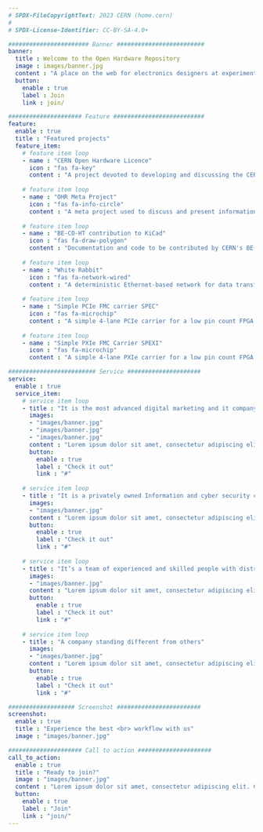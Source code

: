 ```yaml
---
# SPDX-FileCopyrightText: 2023 CERN (home.cern)
#
# SPDX-License-Identifier: CC-BY-SA-4.0+

####################### Banner #########################
banner:
  title : Welcome to the Open Hardware Repository
  image : images/banner.jpg
  content : "A place on the web for electronics designers at experimental physics facilities to collaborate on open hardware designs, much in the philosophy of the free software movement."
  button:
    enable : true
    label : Join
    link : join/

##################### Feature ##########################
feature:
  enable : true
  title : "Featured projects"
  feature_item:
    # feature item loop
    - name : "CERN Open Hardware Licence"
      icon : "fas fa-key"
      content : "A project devoted to developing and discussing the CERN Open Hardware Licence"
      
    # feature item loop
    - name : "OHR Meta Project"
      icon : "fas fa-info-circle"
      content : "A meta project used to discuss and present information about Open Hardware and related subjects"
      
    # feature item loop
    - name : "BE-CO-HT contribution to KiCad"
      icon : "fas fa-draw-polygon"
      content : "Documentation and code to be contributed by CERN's BE-CO-HT section to the KiCad PCB design tool"
      
    # feature item loop
    - name : "White Rabbit"
      icon : "fas fa-network-wired"
      content : "A deterministic Ethernet-based network for data transfer and synchronization"
      
    # feature item loop
    - name : "Simple PCIe FMC carrier SPEC"
      icon : "fas fa-microchip"
      content : "A simple 4-lane PCIe carrier for a low pin count FPGA Mezzanine Card (VITA 57)"
      
    # feature item loop
    - name : "Simple PXIe FMC Carrier SPEXI"
      icon : "fas fa-microchip"
      content : "A simple 4-lane PXIe carrier for a low pin count FPGA Mezzanine Card (VITA 57)"

######################### Service #####################
service:
  enable : true
  service_item:
    # service item loop
    - title : "It is the most advanced digital marketing and it company."
      images:
      - "images/banner.jpg"
      - "images/banner.jpg"
      - "images/banner.jpg"
      content : "Lorem ipsum dolor sit amet, consectetur adipiscing elit. Consequat tristique eget amet, tempus eu at consecttur. Leo facilisi nunc viverra tellus. Ac laoreet sit vel consquat. consectetur adipiscing elit. Consequat tristique eget amet, tempus eu at consecttur. Leo facilisi nunc viverra tellus. Ac laoreet sit vel consquat."
      button:
        enable : true
        label : "Check it out"
        link : "#"
        
    # service item loop
    - title : "It is a privately owned Information and cyber security company"
      images:
      - "images/banner.jpg"
      content : "Lorem ipsum dolor sit amet, consectetur adipiscing elit. Consequat tristique eget amet, tempus eu at consecttur. Leo facilisi nunc viverra tellus. Ac laoreet sit vel consquat. consectetur adipiscing elit. Consequat tristique eget amet, tempus eu at consecttur. Leo facilisi nunc viverra tellus. Ac laoreet sit vel consquat."
      button:
        enable : true
        label : "Check it out"
        link : "#"
        
    # service item loop
    - title : "It’s a team of experienced and skilled people with distributions"
      images:
      - "images/banner.jpg"
      content : "Lorem ipsum dolor sit amet, consectetur adipiscing elit. Consequat tristique eget amet, tempus eu at consecttur. Leo facilisi nunc viverra tellus. Ac laoreet sit vel consquat. consectetur adipiscing elit. Consequat tristique eget amet, tempus eu at consecttur. Leo facilisi nunc viverra tellus. Ac laoreet sit vel consquat."
      button:
        enable : true
        label : "Check it out"
        link : "#"
        
    # service item loop
    - title : "A company standing different from others"
      images:
      - "images/banner.jpg"
      content : "Lorem ipsum dolor sit amet, consectetur adipiscing elit. Consequat tristique eget amet, tempus eu at consecttur. Leo facilisi nunc viverra tellus. Ac laoreet sit vel consquat. consectetur adipiscing elit. Consequat tristique eget amet, tempus eu at consecttur. Leo facilisi nunc viverra tellus. Ac laoreet sit vel consquat."
      button:
        enable : true
        label : "Check it out"
        link : "#"

################### Screenshot ########################
screenshot:
  enable : true
  title : "Experience the best <br> workflow with us"
  image : "images/banner.jpg"

##################### Call to action #####################
call_to_action:
  enable : true
  title : "Ready to join?"
  image : "images/banner.jpg"
  content : "Lorem ipsum dolor sit amet, consectetur adipiscing elit. Consequat tristique eget amet, tempus eu at consecttur."
  button:
    enable : true
    label : "Join"
    link : "join/"
---
```

